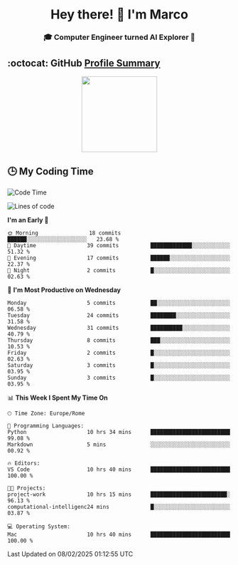 <h1 align="center">Hey there! 👋 I'm Marco</h1> <h3 align="center">🎓 Computer Engineer turned AI Explorer 🌌</h3>

## :octocat: GitHub <a href="https://github.com/vn7n24fzkq/github-profile-summary-cards">Profile Summary</a>

<p align="center">
   <img style="height:170px;display:inline-block" src="http://github-profile-summary-cards.vercel.app/api/cards/profile-details?username=MarcoDelCore&theme=github_dark" />
</p>

## :clock3: My Coding Time 

<!--START_SECTION:waka-->
![Code Time](http://img.shields.io/badge/Code%20Time-64%20hrs%2058%20mins-blue)

![Lines of code](https://img.shields.io/badge/From%20Hello%20World%20I%27ve%20Written-108.7%20thousand%20lines%20of%20code-blue)

**I'm an Early 🐤** 

```text
🌞 Morning                18 commits          ██████░░░░░░░░░░░░░░░░░░░   23.68 % 
🌆 Daytime                39 commits          █████████████░░░░░░░░░░░░   51.32 % 
🌃 Evening                17 commits          ██████░░░░░░░░░░░░░░░░░░░   22.37 % 
🌙 Night                  2 commits           █░░░░░░░░░░░░░░░░░░░░░░░░   02.63 % 
```
📅 **I'm Most Productive on Wednesday** 

```text
Monday                   5 commits           ██░░░░░░░░░░░░░░░░░░░░░░░   06.58 % 
Tuesday                  24 commits          ████████░░░░░░░░░░░░░░░░░   31.58 % 
Wednesday                31 commits          ██████████░░░░░░░░░░░░░░░   40.79 % 
Thursday                 8 commits           ███░░░░░░░░░░░░░░░░░░░░░░   10.53 % 
Friday                   2 commits           █░░░░░░░░░░░░░░░░░░░░░░░░   02.63 % 
Saturday                 3 commits           █░░░░░░░░░░░░░░░░░░░░░░░░   03.95 % 
Sunday                   3 commits           █░░░░░░░░░░░░░░░░░░░░░░░░   03.95 % 
```


📊 **This Week I Spent My Time On** 

```text
🕑︎ Time Zone: Europe/Rome

💬 Programming Languages: 
Python                   10 hrs 34 mins      █████████████████████████   99.08 % 
Markdown                 5 mins              ░░░░░░░░░░░░░░░░░░░░░░░░░   00.92 % 

🔥 Editors: 
VS Code                  10 hrs 40 mins      █████████████████████████   100.00 % 

🐱‍💻 Projects: 
project-work             10 hrs 15 mins      ████████████████████████░   96.13 % 
computational-intelligenc24 mins             █░░░░░░░░░░░░░░░░░░░░░░░░   03.87 % 

💻 Operating System: 
Mac                      10 hrs 40 mins      █████████████████████████   100.00 % 
```


 Last Updated on 08/02/2025 01:12:55 UTC
<!--END_SECTION:waka-->
